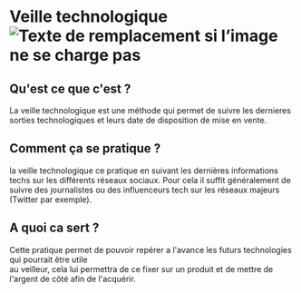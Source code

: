 # Veille technologique   		![Texte de remplacement si l’image ne se charge pas](https://www.synergeek.fr/wp-content/uploads/2016/01/veille-technologique-660x330.jpg)
   ## Qu'est ce que c'est ?

La veille technologique est une méthode qui permet de suivre les dernieres sorties technologiques
et leurs date de disposition de mise en vente.  

   ## Comment ça se pratique ?

la veille technologique ce pratique en suivant les dernières informations techs sur les différents
réseaux sociaux. Pour cela il suffit généralement de suivre des journalistes ou des influenceurs
tech sur les réseaux majeurs (Twitter par exemple).  


   ## A quoi ca sert ?
Cette pratique permet de pouvoir repérer a l'avance les futurs technologies qui pourrait être utile  
au veilleur, cela lui permettra de ce fixer sur un produit et de mettre de l'argent de côté afin de l'acquérir.  

